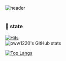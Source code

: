 ![header](https://capsule-render.vercel.app/api?type=Rect&color=auto&height=150&section=header&text=Hi%20there👋&fontSize=50)
#
### 🌱 state
[![Hits](https://hits.seeyoufarm.com/api/count/incr/badge.svg?url=https%3A%2F%2Fgithub.com%2Foww1220&count_bg=%2379C83D&title_bg=%23000000&icon=github.svg&icon_color=%23E7E7E7&title=hits&edge_flat=false)](https://hits.seeyoufarm.com)
<br/>
![oww1220's GitHub stats](https://github-readme-stats.vercel.app/api?username=oww1220&show_icons=true&theme=dark&count_private=true)

[![Top Langs](https://github-readme-stats.vercel.app/api/top-langs/?username=oww1220&count_private=true)](https://github.com/anuraghazra/github-readme-stats)

<!--
**oww1220/oww1220** is a ✨ _special_ ✨ repository because its `README.md` (this file) appears on your GitHub profile.

Here are some ideas to get you started:

- 🔭 I’m currently working on ...
- 🌱 I’m currently learning ...
- 👯 I’m looking to collaborate on ...
- 🤔 I’m looking for help with ...
- 💬 Ask me about ...
- 📫 How to reach me: ...
- 😄 Pronouns: ...
- ⚡ Fun fact: ...
-->
